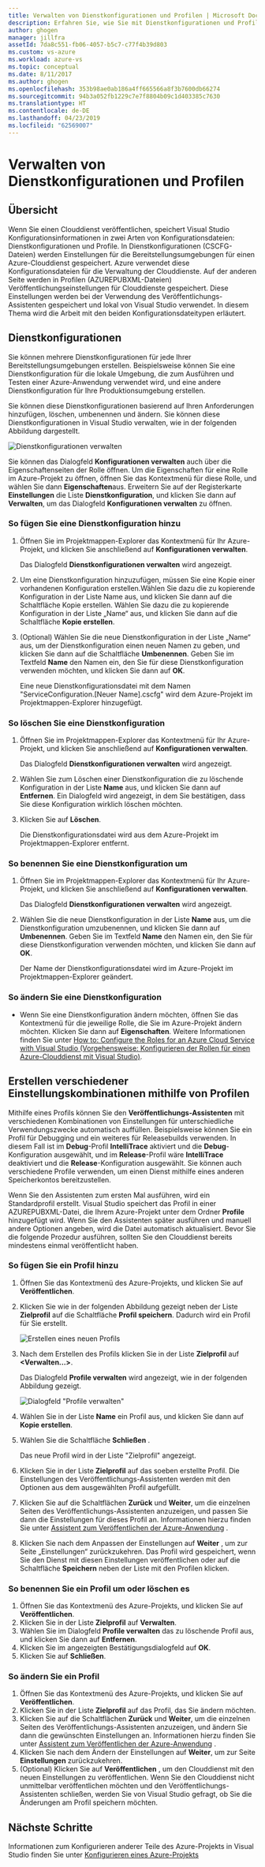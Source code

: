 ```yaml
---
title: Verwalten von Dienstkonfigurationen und Profilen | Microsoft Docs
description: Erfahren Sie, wie Sie mit Dienstkonfigurationen und Profilkonfigurationsdateien arbeiten,| in denen Einstellungen für die Bereitstellungsumgebungen gespeichert und Einstellungen für Clouddienste veröffentlicht werden.
author: ghogen
manager: jillfra
assetId: 7da8c551-fb06-4057-b5c7-c77f4b39d803
ms.custom: vs-azure
ms.workload: azure-vs
ms.topic: conceptual
ms.date: 8/11/2017
ms.author: ghogen
ms.openlocfilehash: 353b98ae0ab186a4ff665566a8f3b7600db66274
ms.sourcegitcommit: 94b3a052fb1229c7e7f8804b09c1d403385c7630
ms.translationtype: HT
ms.contentlocale: de-DE
ms.lasthandoff: 04/23/2019
ms.locfileid: "62569007"
---
```

# <a name="how-to-manage-service-configurations-and-profiles"></a>Verwalten von Dienstkonfigurationen und Profilen
## <a name="overview"></a>Übersicht
Wenn Sie einen Clouddienst veröffentlichen, speichert Visual Studio Konfigurationsinformationen in zwei Arten von Konfigurationsdateien: Dienstkonfigurationen und Profile. In Dienstkonfigurationen (CSCFG-Dateien) werden Einstellungen für die Bereitstellungsumgebungen für einen Azure-Clouddienst gespeichert. Azure verwendet diese Konfigurationsdateien für die Verwaltung der Clouddienste. Auf der anderen Seite werden in Profilen (AZUREPUBXML-Dateien) Veröffentlichungseinstellungen für Clouddienste gespeichert. Diese Einstellungen werden bei der Verwendung des Veröffentlichungs-Assistenten gespeichert und lokal von Visual Studio verwendet. In diesem Thema wird die Arbeit mit den beiden Konfigurationsdateitypen erläutert.

## <a name="service-configurations"></a>Dienstkonfigurationen
Sie können mehrere Dienstkonfigurationen für jede Ihrer Bereitstellungsumgebungen erstellen. Beispielsweise können Sie eine Dienstkonfiguration für die lokale Umgebung, die zum Ausführen und Testen einer Azure-Anwendung verwendet wird, und eine andere Dienstkonfiguration für Ihre Produktionsumgebung erstellen.

Sie können diese Dienstkonfigurationen basierend auf Ihren Anforderungen hinzufügen, löschen, umbenennen und ändern. Sie können diese Dienstkonfigurationen in Visual Studio verwalten, wie in der folgenden Abbildung dargestellt.

![Dienstkonfigurationen verwalten](./media/vs-azure-tools-service-configurations-and-profiles-how-to-manage/manage-service-config.png)

Sie können das Dialogfeld **Konfigurationen verwalten** auch über die Eigenschaftenseiten der Rolle öffnen. Um die Eigenschaften für eine Rolle im Azure-Projekt zu öffnen, öffnen Sie das Kontextmenü für diese Rolle, und wählen Sie dann **Eigenschaften**aus. Erweitern Sie auf der Registerkarte **Einstellungen** die Liste **Dienstkonfiguration**, und klicken Sie dann auf **Verwalten**, um das Dialogfeld **Konfigurationen verwalten** zu öffnen.

### <a name="to-add-a-service-configuration"></a>So fügen Sie eine Dienstkonfiguration hinzu
1. Öffnen Sie im Projektmappen-Explorer das Kontextmenü für Ihr Azure-Projekt, und klicken Sie anschließend auf **Konfigurationen verwalten**.

    Das Dialogfeld **Dienstkonfigurationen verwalten** wird angezeigt.
2. Um eine Dienstkonfiguration hinzuzufügen, müssen Sie eine Kopie einer vorhandenen Konfiguration erstellen.Wählen Sie dazu die zu kopierende Konfiguration in der Liste Name aus, und klicken Sie dann auf die Schaltfläche Kopie erstellen. Wählen Sie dazu die zu kopierende Konfiguration in der Liste „Name“ aus, und klicken Sie dann auf die Schaltfläche **Kopie erstellen**.
3. (Optional) Wählen Sie die neue Dienstkonfiguration in der Liste „Name“ aus, um der Dienstkonfiguration einen neuen Namen zu geben, und klicken Sie dann auf die Schaltfläche **Umbenennen**. Geben Sie im Textfeld **Name** den Namen ein, den Sie für diese Dienstkonfiguration verwenden möchten, und klicken Sie dann auf **OK**.

    Eine neue Dienstkonfigurationsdatei mit dem Namen "ServiceConfiguration.[Neuer Name].cscfg" wird dem Azure-Projekt im Projektmappen-Explorer hinzugefügt.

### <a name="to-delete-a-service-configuration"></a>So löschen Sie eine Dienstkonfiguration
1. Öffnen Sie im Projektmappen-Explorer das Kontextmenü für Ihr Azure-Projekt, und klicken Sie anschließend auf **Konfigurationen verwalten**.

    Das Dialogfeld **Dienstkonfigurationen verwalten** wird angezeigt.
2. Wählen Sie zum Löschen einer Dienstkonfiguration die zu löschende Konfiguration in der Liste **Name** aus, und klicken Sie dann auf **Entfernen**. Ein Dialogfeld wird angezeigt, in dem Sie bestätigen, dass Sie diese Konfiguration wirklich löschen möchten.
3. Klicken Sie auf **Löschen**.

     Die Dienstkonfigurationsdatei wird aus dem Azure-Projekt im Projektmappen-Explorer entfernt.

### <a name="to-rename-a-service-configuration"></a>So benennen Sie eine Dienstkonfiguration um
1. Öffnen Sie im Projektmappen-Explorer das Kontextmenü für Ihr Azure-Projekt, und klicken Sie anschließend auf **Konfigurationen verwalten**.

    Das Dialogfeld **Dienstkonfigurationen verwalten** wird angezeigt.
2. Wählen Sie die neue Dienstkonfiguration in der Liste **Name** aus, um die Dienstkonfiguration umzubenennen, und klicken Sie dann auf **Umbenennen**. Geben Sie im Textfeld **Name** den Namen ein, den Sie für diese Dienstkonfiguration verwenden möchten, und klicken Sie dann auf **OK**.

    Der Name der Dienstkonfigurationsdatei wird im Azure-Projekt im Projektmappen-Explorer geändert.

### <a name="to-change-a-service-configuration"></a>So ändern Sie eine Dienstkonfiguration
* Wenn Sie eine Dienstkonfiguration ändern möchten, öffnen Sie das Kontextmenü für die jeweilige Rolle, die Sie im Azure-Projekt ändern möchten. Klicken Sie dann auf **Eigenschaften**. Weitere Informationen finden Sie unter [How to: Configure the Roles for an Azure Cloud Service with Visual Studio (Vorgehensweise: Konfigurieren der Rollen für einen Azure-Clouddienst mit Visual Studio)](vs-azure-tools-configure-roles-for-cloud-service.md).

## <a name="make-different-setting-combinations-by-using-profiles"></a>Erstellen verschiedener Einstellungskombinationen mithilfe von Profilen
Mithilfe eines Profils können Sie den **Veröffentlichungs-Assistenten** mit verschiedenen Kombinationen von Einstellungen für unterschiedliche Verwendungszwecke automatisch auffüllen. Beispielsweise können Sie ein Profil für Debugging und ein weiteres für Releasebuilds verwenden. In diesem Fall ist im **Debug**-Profil **IntelliTrace** aktiviert und die **Debug**-Konfiguration ausgewählt, und im **Release**-Profil wäre **IntelliTrace** deaktiviert und die **Release**-Konfiguration ausgewählt. Sie können auch verschiedene Profile verwenden, um einen Dienst mithilfe eines anderen Speicherkontos bereitzustellen.

Wenn Sie den Assistenten zum ersten Mal ausführen, wird ein Standardprofil erstellt. Visual Studio speichert das Profil in einer AZUREPUBXML-Datei, die Ihrem Azure-Projekt unter dem Ordner **Profile** hinzugefügt wird. Wenn Sie den Assistenten später ausführen und manuell andere Optionen angeben, wird die Datei automatisch aktualisiert. Bevor Sie die folgende Prozedur ausführen, sollten Sie den Clouddienst bereits mindestens einmal veröffentlicht haben.

### <a name="to-add-a-profile"></a>So fügen Sie ein Profil hinzu
1. Öffnen Sie das Kontextmenü des Azure-Projekts, und klicken Sie auf **Veröffentlichen**.
2. Klicken Sie wie in der folgenden Abbildung gezeigt neben der Liste **Zielprofil** auf die Schaltfläche **Profil speichern**. Dadurch wird ein Profil für Sie erstellt.

    ![Erstellen eines neuen Profils](./media/vs-azure-tools-service-configurations-and-profiles-how-to-manage/create-new-profile.png)
3. Nach dem Erstellen des Profils klicken Sie in der Liste **Zielprofil** auf **<Verwalten…>**.

    Das Dialogfeld **Profile verwalten** wird angezeigt, wie in der folgenden Abbildung gezeigt.

    ![Dialogfeld "Profile verwalten"](./media/vs-azure-tools-service-configurations-and-profiles-how-to-manage/manage-profiles.png)
4. Wählen Sie in der Liste **Name** ein Profil aus, und klicken Sie dann auf **Kopie erstellen**.
5. Wählen Sie die Schaltfläche **Schließen** .

    Das neue Profil wird in der Liste "Zielprofil" angezeigt.
6. Klicken Sie in der Liste **Zielprofil** auf das soeben erstellte Profil. Die Einstellungen des Veröffentlichungs-Assistenten werden mit den Optionen aus dem ausgewählten Profil aufgefüllt.
7. Klicken Sie auf die Schaltflächen **Zurück** und **Weiter**, um die einzelnen Seiten des Veröffentlichungs-Assistenten anzuzeigen, und passen Sie dann die Einstellungen für dieses Profil an. Informationen hierzu finden Sie unter [Assistent zum Veröffentlichen der Azure-Anwendung](http://go.microsoft.com/fwlink/p/?LinkID=623085) .
8. Klicken Sie nach dem Anpassen der Einstellungen auf **Weiter** , um zur Seite „Einstellungen“ zurückzukehren. Das Profil wird gespeichert, wenn Sie den Dienst mit diesen Einstellungen veröffentlichen oder auf die Schaltfläche **Speichern** neben der Liste mit den Profilen klicken.

### <a name="to-rename-or-delete-a-profile"></a>So benennen Sie ein Profil um oder löschen es
1. Öffnen Sie das Kontextmenü des Azure-Projekts, und klicken Sie auf **Veröffentlichen**.
2. Klicken Sie in der Liste **Zielprofil** auf **Verwalten**.
3. Wählen Sie im Dialogfeld **Profile verwalten** das zu löschende Profil aus, und klicken Sie dann auf **Entfernen**.
4. Klicken Sie im angezeigten Bestätigungsdialogfeld auf **OK**.
5. Klicken Sie auf **Schließen**.

### <a name="to-change-a-profile"></a>So ändern Sie ein Profil
1. Öffnen Sie das Kontextmenü des Azure-Projekts, und klicken Sie auf **Veröffentlichen**.
2. Klicken Sie in der Liste **Zielprofil** auf das Profil, das Sie ändern möchten.
3. Klicken Sie auf die Schaltflächen **Zurück** und **Weiter**, um die einzelnen Seiten des Veröffentlichungs-Assistenten anzuzeigen, und ändern Sie dann die gewünschten Einstellungen an. Informationen hierzu finden Sie unter [Assistent zum Veröffentlichen der Azure-Anwendung](http://go.microsoft.com/fwlink/p/?LinkID=623085) .
4. Klicken Sie nach dem Ändern der Einstellungen auf **Weiter**, um zur Seite **Einstellungen** zurückzukehren.
5. (Optional) Klicken Sie auf **Veröffentlichen** , um den Clouddienst mit den neuen Einstellungen zu veröffentlichen. Wenn Sie den Clouddienst nicht unmittelbar veröffentlichen möchten und den Veröffentlichungs-Assistenten schließen, werden Sie von Visual Studio gefragt, ob Sie die Änderungen am Profil speichern möchten.

## <a name="next-steps"></a>Nächste Schritte
Informationen zum Konfigurieren anderer Teile des Azure-Projekts in Visual Studio finden Sie unter [Konfigurieren eines Azure-Projekts](http://go.microsoft.com/fwlink/p/?LinkID=623075)
